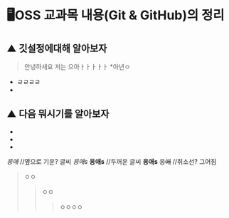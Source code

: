 # 🖥OSS 교과목 내용(Git & GitHub)의 정리
## ▲ 깃설정에대해 알아보자
>안녕하세요 저는 으아ㅏㅏㅏㅏㅏ
>*아년ㅇ



- ㄹㄹㄹㄹ
- 


## ▲ 다음 뭐시기를 알아보자
-
-
-

*응애* //옆으로 기운? 글씨
_응애s_
**응애s**  //두꺼운 글씨
__응애s__ 
~~응애~~ //취소선? 그어짐

>ㅇㅇ
>>ㅇㅇ
>>>ㅇㅇㅇㅇ
